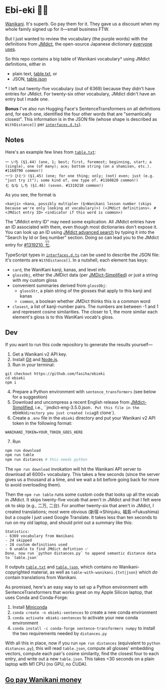 # Ebi-eki 🦐🚉
[Wanikani](https://www.wanikani.com/). It's superb. Go pay them for it. They gave us a discount when my whole family signed up for it—small business FTW.

But I just wanted to review the vocabulary (the purple words) with the definitions from [JMdict](http://edrdg.org/jmdict/j_jmdict.html), the open-source Japanese dictionary [everyone](https://jisho.org/about) [uses](https://tangorin.com/about).

So this repo contains a big table of Wanikani vocabulary† using JMdict definitions, either in
- plain text, [table.txt](./table.txt), or
- JSON, [table.json](./table.json)

† I left out twenty-five vocabulary (out of 6369) because they didn't have entries for JMdict. For twenty-six other vocabulary, JMdict didn't have an entry but I made one.

**Bonus** I've also run Hugging Face's SentenceTransformers on all definitions and, for each one, identified the four other words that are "semantically closest". This information is in the JSON file (whose shape is described as `WithDistance[]` per [`interfaces.d.ts`](./interfaces.d.ts)).

## Notes

Here's an example few lines from [`table.txt`](table.txt):
```
一 いち (§1.44) (one, 1; best; first, foremost; beginning, start; a (single), one (of many); ace; bottom string (on a shamisen, etc.). #1160790 common!)
一つ ひとつ (§1.45) (one; for one thing; only; (not) even; just (e.g. "just try it"); some kind of, one type of. #1160820 common!)
七 なな しち (§1.46) (seven. #1319210 common!)
```
As you see, the format is
```
<kanji> <kana, possibly multiple> (§<Wanikani lesson number (skips because we're only looking at vocabulary)>) (<JMdict definitions>. #<JMdict entry ID> <indicator if this word is common>)
```
The "JMdict entry ID" may need some explication. All JMdict entries have an ID associated with them, even though most dictionaries don't expose it. You can look up an ID using [JMdict advanced search](http://www.edrdg.org/jmdictdb/cgi-bin/srchform.py?svc=jmdict&sid=) by typing it into the "Search by Id or Seq number" section. Doing so can lead you to the JMdict entry for [#1319210, <ruby>七<rt>なな</rt></ruby>](http://www.edrdg.org/jmdictdb/cgi-bin/entr.py?svc=jmdict&sid=&q=1319210).

TypeScript types in [`interfaces.d.ts`](./interfaces.d.ts) can be used to describe the JSON file: it's contents are `WithDistance[]`. In a nutshell, each element has keys:
- `card`, the WaniKani kanji, kanas, and level info
- `glossObj`, either the JMDict data (per [JMDict-Simplified](https://github.com/scriptin/jmdict-simplified)) *or* just a string with my custom gloss
- convenient summaries derived from `glossObj`:
  - `glossStr`, a plain string of the glosses that apply to this kanji and kanas
  - `common`, a boolean whether JMDict thinks this is a common word
- `closest`, a list of kanji-number pairs. The numbers are between -1 and 1 and represent cosine similarities. The closer to 1, the more similar each element's gloss is to this WaniKani vocab's gloss.

## Dev
If you want to run this code repository to generate the results yourself—

1. Get a Wanikani v2 API key.
2. Install [Git](https://git-scm.com) and [Node.js](https://nodejs.org).
3. Run in your terminal:
```console
git checkout https://github.com/fasiha/ebieki
cd ebieki
npm i
```
4. Prepare a Python environment with `sentence_transformers` (see below for a suggestion)
5. Download and uncompress a recent English release from [JMdict-Simplified](https://github.com/scriptin/jmdict-simplified/releases/latest), i.e., ``jmdict-eng-3.5.0.json`. Put this file in the `ebieki` directory you just created (via `git clone`).
6. Create a `.env` file in the `ebieki` directory and put your Wanikani v2 API token in the following format:
```
WANIKANI_TOKEN=YOUR_TOKEN_GOES_HERE
```
7. Run
```sh
npm run download
npm run table
npm run distances # this needs python
```

The `npm run download` invokation will hit the Wanikani API server to download all 6000+ vocabulary. This takes a few seconds (since the server gives us a thousand at a time, and we wait a bit before going back for more to avoid overloading them).

Then the `npm run table` runs some custom code that looks up all the vocab in JMdict. It skips twenty-five vocab that aren't in JMdict and that I felt were ok to skip (e.g., 二万, 二台). For another twenty-six that aren't in JMdict, I created translations; most were obvious (新宿→Shinjuku, 福島→Fukushima) but a couple I just used Google Translate. It takes less than ten seconds to run on my old laptop, and should print out a summary like this:
```
Statistics:
- 6369 vocabulary from Wanikani
- 24 skipped
- 28 custom definitions used
- 0 unable to find JMdict defintion ✅
Done, now run `python distances.py` to append semantic distance data to `table.json`
```

It outputs [`table.txt`](table.txt) and [`table.json`](./table.json), which contains *no* Wanikani-copyrighted material, as well as `table-with-wanikani.{txt|json}` which *do* contain translations from Wanikani.

As promised, here's an easy way to set up a Python environment with SentenceTransformers that works great on my Apple Silicon laptop, that uses Conda and Conda-Forge:
1. Install [Miniconda](https://docs.anaconda.com/free/miniconda/)
2. `conda create -n ebieki-sentences` to create a new conda environment
3. `conda activate ebieki-sentences` to activate your new conda environment
4. `conda install -c conda-forge sentence-transformers numpy` to install the two requirements needed by `distances.py`

With all this in place, now if you run `npm run distances` (equivalent to `python distances.py`), this will read `table.json`, compute all glosses' embedding vectors, compute each pair's cosine similarity, find the closest four to each entry, and write out a new `table.json`. This takes <30 seconds on a plain laptop with M1 CPU (no GPU, no CUDA).

## [Go pay Wanikani money](https://www.wanikani.com)
